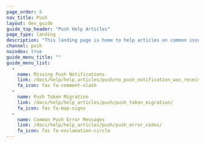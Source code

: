 ```yaml
---
page_order: 5
nav_title: Push
layout: dev_guide
guide_top_header: "Push Help Articles"
page_type: landing
description: "This landing page is home to help articles on common issues with push messages."
channel: push
noindex: true
guide_menu_title: ""
guide_menu_list:
  - 
    name: Missing Push Notifications
    link: /docs/help/help_articles/push/no_push_notification_was_received/
    fa_icon: fas fa-comment-slash
  - 
    name: Push Token Migration
    link: /docs/help/help_articles/push/push_token_migration/
    fa_icon: fas fa-map-signs
  - 
    name: Common Push Error Messages
    link: /docs/help/help_articles/push/push_error_codes/
    fa_icon: fas fa-exclamation-circle
---
```


